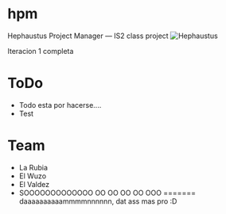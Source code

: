 hpm
===

Hephaustus Project Manager — IS2 class project
![Hephaustus](http://groupweird.com/hpm.png)


Iteracion 1 completa

ToDo
====

* Todo esta por hacerse....
* Test


Team
====

* La Rubia
* El Wuzo
* El Valdez
* SOOOOOOOOOOOOO OO OO OO OO OOO
=======
daaaaaaaaaammmmnnnnnn, dat ass
mas pro
:D

